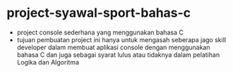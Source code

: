 # project-syawal-sport-bahas-c

- project console sederhana yang menggunakan bahasa C
- tujuan pembuatan project ini hanya untuk mengasah seberapa jago skill developer
  dalam membuat aplikasi console dengan menggunakan bahasa C dan juga sebagai syarat
  lulus atau tidaknya dalam pelatihan Logika dan Algoritma
